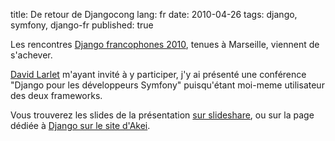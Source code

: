 title: De retour de Djangocong
lang: fr
date: 2010-04-26
tags: django, symfony, django-fr
published: true

Les rencontres [Django francophones 2010](http://rencontres.django-fr.org/), tenues à Marseille, viennent de s'achever.

[David Larlet](http://welldev.fr/) m'ayant invité à y participer, j'y ai présenté une conférence "Django pour les développeurs Symfony" puisqu'étant moi-meme utilisateur des deux frameworks.

Vous trouverez les slides de la présentation [sur slideshare](http://www.slideshare.net/nperriault/symfony-pour-les-dveloppeurs-django-et-rciproquement), ou sur la page dédiée à [Django sur le site d'Akei](http://www.akei.com/fr/services/django).

